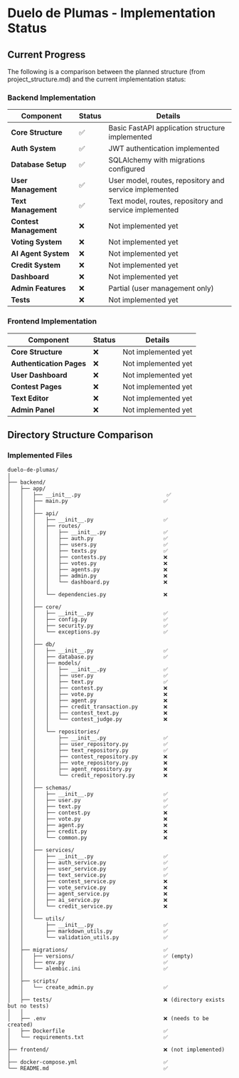 # Duelo de Plumas - Implementation Status

## Current Progress

The following is a comparison between the planned structure (from project_structure.md) and the current implementation status:

### Backend Implementation

| Component | Status | Details |
|-----------|--------|---------|
| **Core Structure** | ✅ | Basic FastAPI application structure implemented |
| **Auth System** | ✅ | JWT authentication implemented |
| **Database Setup** | ✅ | SQLAlchemy with migrations configured |
| **User Management** | ✅ | User model, routes, repository and service implemented |
| **Text Management** | ✅ | Text model, routes, repository and service implemented |
| **Contest Management** | ❌ | Not implemented yet |
| **Voting System** | ❌ | Not implemented yet |
| **AI Agent System** | ❌ | Not implemented yet |
| **Credit System** | ❌ | Not implemented yet |
| **Dashboard** | ❌ | Not implemented yet |
| **Admin Features** | ❌ | Partial (user management only) |
| **Tests** | ❌ | Not implemented yet |

### Frontend Implementation

| Component | Status | Details |
|-----------|--------|---------|
| **Core Structure** | ❌ | Not implemented yet |
| **Authentication Pages** | ❌ | Not implemented yet |
| **User Dashboard** | ❌ | Not implemented yet |
| **Contest Pages** | ❌ | Not implemented yet |
| **Text Editor** | ❌ | Not implemented yet |
| **Admin Panel** | ❌ | Not implemented yet |

## Directory Structure Comparison

### Implemented Files

```
duelo-de-plumas/
│
├── backend/
│   ├── app/
│   │   ├── __init__.py                           ✅
│   │   ├── main.py                              ✅
│   │   │
│   │   ├── api/
│   │   │   ├── __init__.py                      ✅
│   │   │   ├── routes/
│   │   │   │   ├── __init__.py                  ✅
│   │   │   │   ├── auth.py                      ✅
│   │   │   │   ├── users.py                     ✅
│   │   │   │   ├── texts.py                     ✅
│   │   │   │   ├── contests.py                  ❌
│   │   │   │   ├── votes.py                     ❌
│   │   │   │   ├── agents.py                    ❌
│   │   │   │   ├── admin.py                     ❌
│   │   │   │   └── dashboard.py                 ❌
│   │   │   │
│   │   │   └── dependencies.py                  ❌
│   │   │
│   │   ├── core/
│   │   │   ├── __init__.py                      ✅
│   │   │   ├── config.py                        ✅
│   │   │   ├── security.py                      ✅
│   │   │   └── exceptions.py                    ✅
│   │   │
│   │   ├── db/
│   │   │   ├── __init__.py                      ✅
│   │   │   ├── database.py                      ✅
│   │   │   ├── models/
│   │   │   │   ├── __init__.py                  ✅
│   │   │   │   ├── user.py                      ✅
│   │   │   │   ├── text.py                      ✅
│   │   │   │   ├── contest.py                   ❌
│   │   │   │   ├── vote.py                      ❌
│   │   │   │   ├── agent.py                     ❌
│   │   │   │   ├── credit_transaction.py        ❌
│   │   │   │   ├── contest_text.py              ❌
│   │   │   │   └── contest_judge.py             ❌
│   │   │   │
│   │   │   └── repositories/
│   │   │       ├── __init__.py                  ✅
│   │   │       ├── user_repository.py           ✅
│   │   │       ├── text_repository.py           ✅
│   │   │       ├── contest_repository.py        ❌
│   │   │       ├── vote_repository.py           ❌
│   │   │       ├── agent_repository.py          ❌
│   │   │       └── credit_repository.py         ❌
│   │   │
│   │   ├── schemas/
│   │   │   ├── __init__.py                      ✅
│   │   │   ├── user.py                          ✅
│   │   │   ├── text.py                          ✅
│   │   │   ├── contest.py                       ❌
│   │   │   ├── vote.py                          ❌
│   │   │   ├── agent.py                         ❌
│   │   │   ├── credit.py                        ❌
│   │   │   └── common.py                        ❌
│   │   │
│   │   ├── services/
│   │   │   ├── __init__.py                      ✅
│   │   │   ├── auth_service.py                  ✅
│   │   │   ├── user_service.py                  ✅
│   │   │   ├── text_service.py                  ✅
│   │   │   ├── contest_service.py               ❌
│   │   │   ├── vote_service.py                  ❌
│   │   │   ├── agent_service.py                 ❌
│   │   │   ├── ai_service.py                    ❌
│   │   │   └── credit_service.py                ❌
│   │   │
│   │   └── utils/
│   │       ├── __init__.py                      ✅
│   │       ├── markdown_utils.py                ✅
│   │       └── validation_utils.py              ✅
│   │
│   ├── migrations/                              ✅
│   │   ├── versions/                            ✅ (empty)
│   │   ├── env.py                               ✅
│   │   └── alembic.ini                          ✅
│   │
│   ├── scripts/
│   │   └── create_admin.py                      ✅
│   │
│   ├── tests/                                   ❌ (directory exists but no tests)
│   │
│   ├── .env                                     ❌ (needs to be created)
│   ├── Dockerfile                               ✅
│   └── requirements.txt                         ✅
│
├── frontend/                                    ❌ (not implemented)
│
├── docker-compose.yml                           ✅
└── README.md                                    ✅
```